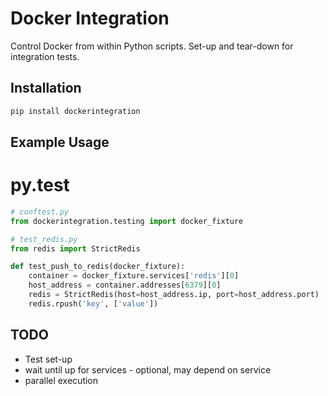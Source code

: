 # Docker Integration

Control Docker from within Python scripts.
Set-up and tear-down for integration tests.

## Installation

```python
pip install dockerintegration
```

## Example Usage

# py.test

```python
# conftest.py
from dockerintegration.testing import docker_fixture
```

```python
# test_redis.py
from redis import StrictRedis

def test_push_to_redis(docker_fixture):
    container = docker_fixture.services['redis'][0]
    host_address = container.addresses[6379][0]
    redis = StrictRedis(host=host_address.ip, port=host_address.port)
    redis.rpush('key', ['value'])
```


## TODO

- Test set-up
- wait until up for services - optional, may depend on service
- parallel execution
